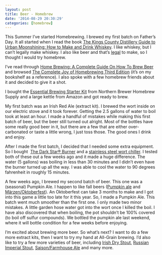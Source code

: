 ```yaml
---
layout: post
title: Beer - Homebrew
date: '2014-08-29 20:30:29'
categories: [homebrew]
---
```


This Summer I’ve started Homebrewing. I brewed my first batch on Father’s Day. It all started when I read the book [The Kings County Distillery Guide to Urban Moonshining: How to Make and Drink Whiskey](https://www.amazon.com/gp/product/B00G50H7H8/ref=as_li_tl?ie=UTF8&camp=1789&creative=390957&creativeASIN=B00G50H7H8&linkCode=as2&tag=ryangriercom-20&linkId=UYHVQBMRMLBVDSZ4). I like whiskey, but I can’t legally make whiskey. I also like beer and that’s [legal](https://www.homebrewersassociation.org/homebrewing-rights/statutes/Pennsylvania/) to make, so I thought I would try homebrew.

I’ve read through [Home Brewing: A Complete Guide On How To Brew Beer](https://www.amazon.com/gp/product/B00DLZPFKQ/ref=as_li_tl?ie=UTF8&camp=1789&creative=390957&creativeASIN=B00DLZPFKQ&linkCode=as2&tag=ryangriercom-20&linkId=BWWGTO2FWW2PWWSV) and browsed [The Complete Joy of Homebrewing Third Edition](https://www.amazon.com/gp/product/0060531053/ref=as_li_tl?ie=UTF8&camp=1789&creative=390957&creativeASIN=0060531053&linkCode=as2&tag=ryangriercom-20&linkId=DWGCDZSEYUZWFGPJ) (it’s on my bookshelf as a reference). I also spoke with a few homebrew friends about it and decided to give it a shot.

I bought the [Essential Brewing Starter Kit](http://www.northernbrewer.com/brewing/beer-equipment-starter-kits/essential-brewing-starter-kit) from Northern Brewer Homebrew Supply and a large kettle from Amazon and got ready to brew.

My first batch was an Irish Red Ale (extract kit). I brewed the wort inside on our electric stove and it took forever. Getting the 2.5 gallons of water to boil took at least an hour. I made a handful of mistakes while making this first batch of beer, but the beer still turned out alright. Most of the bottles have some really good beer in it, but there are a few that are either over-carbonated or taste a little wrong, I just toss those. The good ones I drink and enjoy.

After I made the first batch, I decided that I needed some extra equipment. So I bought &nbsp;[The Dark Star® Burner](http://www.northernbrewer.com/dark-star-burner-2-0) and a [stainless steel wort chiller](https://www.nybrewsupply.com/products/3-8-x-25-stainless-steel-wort-chiller?variant=42199963476). I tested both of these out a few weeks ago and it made a huge difference. The water (5 gallons) was boiling in less than 30 minutes and I didn’t even have the burner turned up all the way. I was able to cool the water to 90 degrees fahrenheit in roughly 15 minutes.

A few weeks ago, I brewed my second batch of beer. This one was a (seasonal) Pumpkin Ale. I happen to like fall beers ([Pumpkin ale](https://www.beeradvocate.com/beer/style/72/) and [Märzen/Oktoberfest](https://www.beeradvocate.com/beer/style/29/)). An Oktoberfest can take 3 months to make and I got into this game a little too late for it this year. So, I made a Pumpkin Ale. This batch went much smoother than the first one. I only made two minor mistakes. A little garden hose water got into the wort once I killed the boil. I have also discovered that when boiling, the pot shouldn’t be 100% covered (to boil off sulfur compounds). We bottled the pumpkin ale last weekend, where it will bottle condition for a few weeks before enjoying.

I’m excited about brewing more beer. So what’s next? I want to do a few more extract kits, then I want to try my hand at All-Grain brewing. I’d also like to try a few more varieties of beer, including [Irish Dry Stout](https://www.beeradvocate.com/beer/style/162/), [Russian Imperial Stout](https://www.beeradvocate.com/beer/style/84/), [Saison/Farmhouse Ale](https://www.beeradvocate.com/beer/style/129/) and many more.

